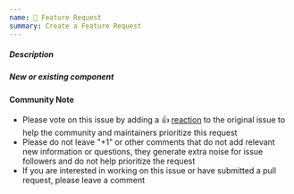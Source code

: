 ```yaml
---
name: 🚀 Feature Request
summary: Create a Feature Request
---
```


##### Description
<!--- Write a brief summary of the Feature Request, including rationale and design decisions. -->


##### New or existing component
<!--- Write the short name of the module, plugin, task or
      feature below -->
<!--- HINT: ome_firmware, idrac_bios -->


#### Community Note

* Please vote on this issue by adding a 👍 [reaction](https://blog.github.com/2016-03-10-add-reactions-to-pull-requests-issues-and-comments/) 
  to the original issue to help the community and maintainers prioritize this request
* Please do not leave "+1" or other comments that do not add relevant new information or questions, 
  they generate extra noise for issue followers and do not help prioritize the request
* If you are interested in working on this issue or have submitted a pull request, please leave a comment